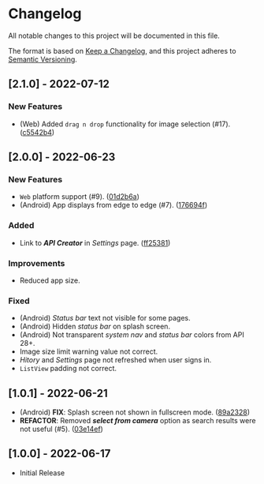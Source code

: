 # Changelog

All notable changes to this project will be documented in this file.

The format is based on [Keep a Changelog](https://keepachangelog.com/en/1.0.0/),
and this project adheres to [Semantic Versioning](https://semver.org/spec/v2.0.0.html).

## [2.1.0] - 2022-07-12

### New Features

- (Web) Added `drag n drop` functionality for image selection (#17). ([c5542b4](https://github.com/OutdatedGuy/Whats-That-Anime/commit/c5542b48f0a9422a956262268b49e1db98aab3b7))

## [2.0.0] - 2022-06-23

### New Features

- `Web` platform support (#9). ([01d2b6a](https://github.com/OutdatedGuy/Whats-That-Anime/commit/01d2b6a9cc95494349af942f76d65d78df69ab4d))
- (Android) App displays from edge to edge (#7). ([176694f](https://github.com/OutdatedGuy/Whats-That-Anime/commit/176694fd6e883814dd53df545b7048761229f40b))

### Added

- Link to **_API Creator_** in _Settings_ page. ([ff25381](https://github.com/OutdatedGuy/Whats-That-Anime/commit/ff25381ed8192f2a63d72cab0bd2c2f9d175cb51))

### Improvements

- Reduced app size.

### Fixed

- (Android) _Status bar_ text not visible for some pages.
- (Android) Hidden _status bar_ on splash screen.
- (Android) Not transparent _system nav_ and _status bar_ colors from API 28+.
- Image size limit warning value not correct.
- _Hitory_ and _Settings_ page not refreshed when user signs in.
- `ListView` padding not correct.

## [1.0.1] - 2022-06-21

- (Android) **FIX**: Splash screen not shown in fullscreen mode. ([89a2328](https://github.com/OutdatedGuy/Whats-That-Anime/commit/89a2328006801f5a16d6289d98be2b2dd3f0bafa))
- **REFACTOR**: Removed **_select from camera_** option as search results were not useful (#5). ([03e14ef](https://github.com/OutdatedGuy/Whats-That-Anime/commit/03e14ef427c70f9f15d86b5dbbfe1817750b7ca2))

## [1.0.0] - 2022-06-17

- Initial Release
